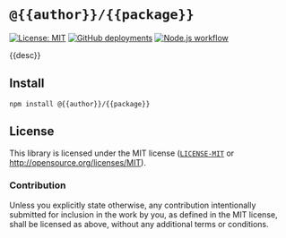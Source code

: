 # `@{{author}}/{{package}}`

[![License: MIT](https://img.shields.io/badge/License-MIT-blue.svg)](https://opensource.org/licenses/MIT)
[![GitHub deployments](https://img.shields.io/github/deployments/{{author}}/{{package}}/github-pages?label=deploy)](https://github.com/{{author}}/{{package}}/deployments/activity_log?environment=github-pages)
[![Node.js workflow](https://github.com/{{author}}/{{package}}/actions/workflows/main.yml/badge.svg)](https://github.com/{{author}}/{{package}}/actions/workflows/main.yml)

{{desc}}

## Install

```shell
npm install @{{author}}/{{package}}
```

## License

This library is licensed under the MIT license ([`LICENSE-MIT`](./LICENSE) or http://opensource.org/licenses/MIT).

### Contribution

Unless you explicitly state otherwise, any contribution intentionally submitted for inclusion in the work by you, as defined in the MIT license, shall be licensed as above, without any additional terms or conditions.
